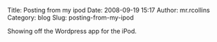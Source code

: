 Title: Posting from my ipod
Date: 2008-09-19 15:17
Author: mr.rcollins
Category: blog
Slug: posting-from-my-ipod

Showing off the Wordpress app for the iPod.
